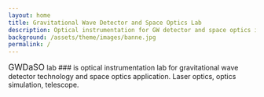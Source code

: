 ```yaml
---
layout: home
title: Gravitational Wave Detector and Space Optics Lab
description: Optical instrumentation for GW detector and space optics in Yonsei University
background: /assets/theme/images/banne.jpg
permalink: /
---
```


<big>GWDaSO</big> lab ### is optical instrumentation lab for gravitational wave detector technology and space optics application. Laser optics, optics simulation, telescope.

